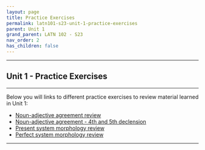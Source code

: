 ```yaml
---
layout: page
title: Practice Exercises
permalink: latn101-s23-unit-1-practice-exercises
parent: Unit 1
grand_parent: LATN 102 - S23
nav_order: 2
has_children: false
---
```


***

## Unit 1 - Practice Exercises

***

Below you will links to different practice exercises to review material learned in Unit 1:
- [Noun-adjective agreement review](https://observablehq.com/@dominicmachado/noun-adjective-decelnsion)
- [Noun-adjective agreement - 4th and 5th declension](https://observablehq.com/@dominicmachado/noun-adjective-declension-4th-and-5th-declension-nouns)
- [Present system morphology review](https://observablehq.com/@dominicmachado/verb-review)
- [Perfect system morphology review](https://observablehq.com/@dominicmachado/perfect-system-verb-review)

***
